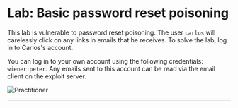 # Lab: Basic password reset poisoning

This lab is vulnerable to password reset poisoning. The user `carlos` will carelessly click on any links in emails that he receives. To solve the lab, log in to Carlos's account.

You can log in to your own account using the following credentials: `wiener:peter`. Any emails sent to this account can be read via the email client on the exploit server.

![Practitioner](https://img.shields.io/badge/level-Apprentice-green) 

---
